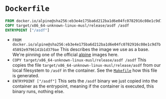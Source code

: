 # `Dockerfile`

```dockerfile
FROM docker.io/alpine@sha256:eb3e4e175ba6d212ba1d6e04fc0782916c08e1c9d7b45892e9796141b1d379ae
COPY target/x86_64-unknown-linux-musl/release/asdf /asdf
ENTRYPOINT ["/asdf"]
```

- `FROM
  docker.io/alpine@sha256:eb3e4e175ba6d212ba1d6e04fc0782916c08e1c9d7b45892e9796141b1d379ae`
  This describes the image we use as a base. We're pinning one of the official
  [alpine](https://hub.docker.com/_/alpine) images here.
- `COPY target/x86_64-unknown-linux-musl/release/asdf /asdf` This copies the
  file `target/x86_64-unknown-linux-musl/release/asdf` from our local
  filesystem to `/asdf` in the container. See the [`Makefile`](makefile.md) how
  this file is generated.
- `ENTRYPOINT ["/asdf"]` This sets the `/asdf` binary we just copied into the
  container as the entrypoint, meaning if the container is executed, this
  binary runs, nothing else.
